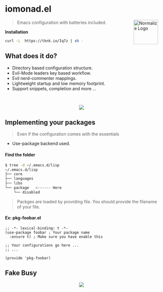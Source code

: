 # iomonad.el

<a href="https://github.com/iomonad/iomonad.el"><img
  src="https://www.gnu.org/software/emacs/images/emacs.png" alt="Normalize Logo"
  width="80" height="80" align="right"></a>
  
  > Emacs configuration with batteries included.
 
**Installation**
```bash
curl -L  https://tknk.io/Iq7z | sh -
```
## What does it do?

* Directory based configuration structure.
* Evil-Mode leaders key based workflow.
* Evil nerd-commenter mappings.
* Lightweight startup and low memory footprint.
* Support snippets, completion and more ...
<br>
<p align="center">
  <img src="https://u.teknik.io/yXjrP.png"/>
</p>

## Implementing your packages
  > Even if the configuration comes with the essentials
* Use-package backend used.

#### Find the folder
```bash
$ tree -d ~/.emacs.d/lisp
~/.emacs.d/lisp
├── core
├── languages
├── libs
└── package   <------ Here
    └── disabled
```
> Packges are loaded by providing file. You should provide the filename of your file.

#### Ex: pkg-foobar.el
```elisp
;; -*- lexical-binding: t -*-
(use-package foobar ; Your package name
  :ensure t) ; Make sure you have enable this

;; Your configurations go here ...
;; ...

(provide 'pkg-foobar)
```
## Fake Busy

<p align="center">
  <img src="https://u.teknik.io/GFwBt.png"/>
</p>
